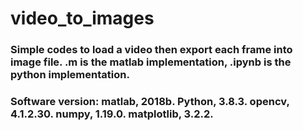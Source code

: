 # video_to_images
 
### Simple codes to load a video then export each frame into image file. .m is the matlab implementation, .ipynb is the python implementation.
### Software version: matlab, 2018b. Python, 3.8.3. opencv, 4.1.2.30. numpy, 1.19.0. matplotlib, 3.2.2.
